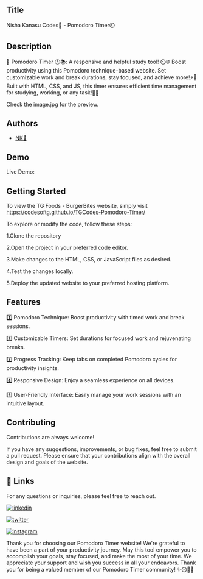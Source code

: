 ## Title

Nisha Kanasu Codes💛 - Pomodoro Timer⏲️
## Description 

🍅 Pomodoro Timer 🕒📚: A responsive and helpful study tool! ⏲️🌐 Boost productivity using this Pomodoro technique-based website. Set customizable work and break durations, stay focused, and achieve more!⚡️💪 Built with HTML, CSS, and JS, this timer ensures efficient time management for studying, working, or any task!🎯🚀 

Check the image.jpg for the preview.
## Authors

- [NK💛](https://www.github.com/tg26codes)


## Demo

Live Demo:

  
   
## Getting Started

To view the TG Foods - BurgerBites website, simply visit  https://codesoftg.github.io/TGCodes-Pomodoro-Timer/

To explore or modify the code, follow these steps:

1.Clone the repository

2.Open the project in your preferred code editor.

3.Make changes to the HTML, CSS, or JavaScript files as desired.

4.Test the changes locally.

5.Deploy the updated website to your preferred hosting platform.


## Features

1️⃣ Pomodoro Technique: Boost productivity with timed work and break sessions.

2️⃣ Customizable Timers: Set durations for focused work and rejuvenating breaks.

3️⃣ Progress Tracking: Keep tabs on completed Pomodoro cycles for productivity insights.

4️⃣ Responsive Design: Enjoy a seamless experience on all devices.

5️⃣ User-Friendly Interface: Easily manage your work sessions with an intuitive layout.




## Contributing

Contributions are always welcome!

If you have any suggestions, improvements, or bug fixes, feel free to submit a pull request. Please ensure that your contributions align with the overall design and goals of the website. 


## 🔗 Links

For any questions or inquiries, please feel free to reach out. 

[![linkedin](https://img.shields.io/badge/linkedin-0A66C2?style=for-the-badge&logo=linkedin&logoColor=white)](https://www.linkedin.com/in/-nisha-p/)


[![twitter](https://img.shields.io/badge/twitter-1DA1F2?style=for-the-badge&logo=twitter&logoColor=white)](https://twitter.com/nishap24)

[![instagram](https://img.shields.io/badge/instagram-E4405F?style=for-the-badge&logo=instagram&logoColor=white)](https://instagram.com/_nisha_p_24)





Thank you for choosing our Pomodoro Timer website! We're grateful to have been a part of your productivity journey. May this tool empower you to accomplish your goals, stay focused, and make the most of your time. We appreciate your support and wish you success in all your endeavors. Thank you for being a valued member of our Pomodoro Timer community! ✨⏲️💪🙏
